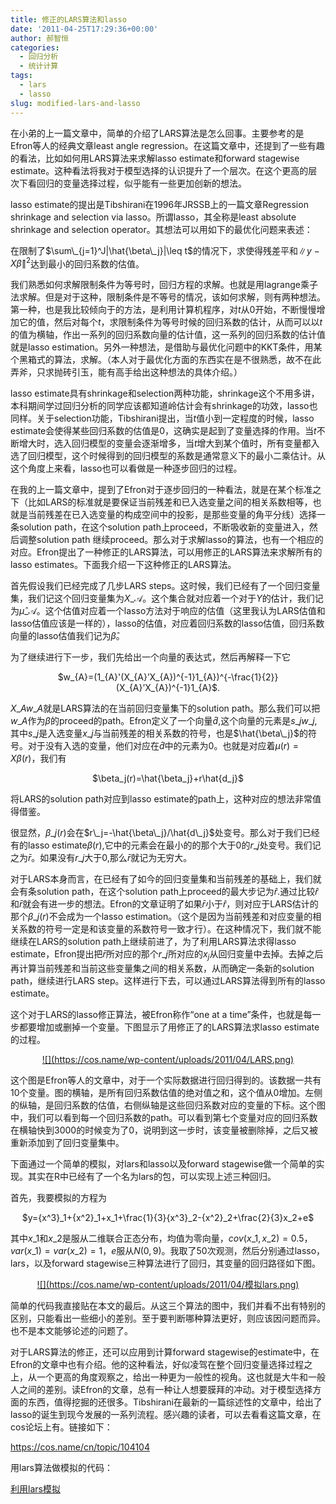 ```yaml
---
title: 修正的LARS算法和lasso
date: '2011-04-25T17:29:36+00:00'
author: 郝智恒
categories:
  - 回归分析
  - 统计计算
tags:
  - lars
  - lasso
slug: modified-lars-and-lasso
---
```


在小弟的上一篇文章中，简单的介绍了LARS算法是怎么回事。主要参考的是Efron等人的经典文章least angle regression。在这篇文章中，还提到了一些有趣的看法，比如如何用LARS算法来求解lasso estimate和forward stagewise estimate。这种看法将我对于模型选择的认识提升了一个层次。在这个更高的层次下看回归的变量选择过程，似乎能有一些更加创新的想法。

lasso estimate的提出是Tibshirani在1996年JRSSB上的一篇文章Regression shrinkage and selection via lasso。所谓lasso，其全称是least absolute shrinkage and selection operator。其想法可以用如下的最优化问题来表述：

在限制了$\sum\_{j=1}^J|\hat{\beta\_j}|\leq t$的情况下，求使得残差平和$\|y-X\hat{\beta}\|^2$达到最小的回归系数的估值。

我们熟悉如何求解限制条件为等号时，回归方程的求解。也就是用lagrange乘子法求解。但是对于这种，限制条件是不等号的情况，该如何求解，则有两种想法。第一种，也是我比较倾向于的方法，是利用计算机程序，对$t$从$0$开始，不断慢慢增加它的值，然后对每个$t$，求限制条件为等号时候的回归系数的估计，从而可以以$t$的值为横轴，作出一系列的回归系数向量的估计值，这一系列的回归系数的估计值就是lasso estimation。另外一种想法，是借助与最优化问题中的KKT条件，用某个黑箱式的算法，求解。（本人对于最优化方面的东西实在是不很熟悉，故不在此弄斧，只求抛砖引玉，能有高手给出这种想法的具体介绍。）

lasso estimate具有shrinkage和selection两种功能，shrinkage这个不用多讲，本科期间学过回归分析的同学应该都知道岭估计会有shrinkage的功效，lasso也同样。关于selection功能，Tibshirani提出，当$t$值小到一定程度的时候，lasso estimate会使得某些回归系数的估值是$0$，这确实是起到了变量选择的作用。当$t$不断增大时，选入回归模型的变量会逐渐增多，当$t$增大到某个值时，所有变量都入选了回归模型，这个时候得到的回归模型的系数是通常意义下的最小二乘估计。从这个角度上来看，lasso也可以看做是一种逐步回归的过程。

在我的上一篇文章中，提到了Efron对于逐步回归的一种看法，就是在某个标准之下（比如LARS的标准就是要保证当前残差和已入选变量之间的相关系数相等，也就是当前残差在已入选变量的构成空间中的投影，是那些变量的角平分线）选择一条solution path，在这个solution path上proceed，不断吸收新的变量进入，然后调整solution path 继续proceed。那么对于求解lasso的算法，也有一个相应的对应。Efron提出了一种修正的LARS算法，可以用修正的LARS算法来求解所有的lasso estimates。下面我介绍一下这种修正的LARS算法。

首先假设我们已经完成了几步LARS steps。这时候，我们已经有了一个回归变量集，我们记这个回归变量集为$X\_{\mathscr{A}}$。这个集合就对应着一个对于$Y$的估计，我们记为$\hat{\mu}\_{\mathscr{A}}$。这个估值对应着一个lasso方法对于响应的估值（这里我认为LARS估值和lasso估值应该是一样的），lasso的估值，对应着回归系数的lasso估值，回归系数向量的lasso估值我们记为$\hat{\beta}$。

为了继续进行下一步，我们先给出一个向量的表达式，然后再解释一下它

<p style="text-align: center;">
  $w_{A}=(1_{A}'(X_{A}’X_{A})^{-1}1_{A})^{-\frac{1}{2}}(X_{A}’X_{A})^{-1}1_{A}$.
</p>

$X\_{A}w\_{A}$就是LARS算法的在当前回归变量集下的solution path。那么我们可以把$w\_{A}$作为$\beta$的proceed的path。Efron定义了一个向量$\hat{d}$,这个向量的元素是$s\_jw\_j$,其中$s\_j$是入选变量$x\_j$与当前残差的相关系数的符号，也是$\hat{\beta\_j}$的符号。对于没有入选的变量，他们对应在$\hat{d}$中的元素为0。也就是对应着$\mu(r)=X\beta(r)$，我们有

<p style="text-align: center;">
  $\beta_j(r)=\hat{\beta_j}+r\hat{d_j}$
</p>

将LARS的solution path对应到lasso estimate的path上，这种对应的想法非常值得借鉴。

很显然，$\beta\_j(r)$会在$r\_j=-\hat{\beta\_j}/\hat{d\_j}$处变号。那么对于我们已经有的lasso estimate$\beta(r)$,它中的元素会在最小的的那个大于$0$的$r\_j$处变号。我们记之为$\bar{r}$。如果没有$r\_j$大于$0$,那么$\bar{r}$就记为无穷大。

对于LARS本身而言，在已经有了如今的回归变量集和当前残差的基础上，我们就会有条solution path，在这个solution path上proceed的最大步记为$\hat{r}$.通过比较$\hat{r}$和$\bar{r}$就会有进一步的想法。Efron的文章证明了如果$\bar{r}$小于$\hat{r}$，则对应于LARS估计的那个$\beta\_j(r)$不会成为一个lasso estimation。（这个是因为当前残差和对应变量的相关系数的符号一定是和该变量的系数符号一致才行）。在这种情况下，我们就不能继续在LARS的solution path上继续前进了，为了利用LARS算法求得lasso estimate，Efron提出把$\bar{r}$所对应的那个$r\_j$所对应的$x_j$从回归变量中去掉。去掉之后再计算当前残差和当前这些变量集之间的相关系数，从而确定一条新的solution path，继续进行LARS step。这样进行下去，可以通过LARS算法得到所有的lasso estimate。

这个对于LARS的lasso修正算法，被Efron称作“one at a time”条件，也就是每一步都要增加或删掉一个变量。下图显示了用修正了的LARS算法求lasso estimate的过程。

<p style="text-align: center;">
  <a href="https://cos.name/wp-content/uploads/2011/04/LARS.png">![](https://cos.name/wp-content/uploads/2011/04/LARS.png)</a>
</p>

这个图是Efron等人的文章中，对于一个实际数据进行回归得到的。该数据一共有10个变量。图的横轴，是所有回归系数估值的绝对值之和，这个值从$0$增加。左侧的纵轴，是回归系数的估值，右侧纵轴是这些回归系数对应的变量的下标。这个图中，我们可以看到每一个回归系数的path。可以看到第七个变量对应的回归系数在横轴快到3000的时候变为了0，说明到这一步时，该变量被删除掉，之后又被重新添加到了回归变量集中。

下面通过一个简单的模拟，对lars和lasso以及forward stagewise做一个简单的实现。其实在R中已经有了一个名为lars的包，可以实现上述三种回归。

首先，我要模拟的方程为

<p style="text-align: center;">
  $y={x^3}_1+{x^2}_1+x_1+\frac{1}{3}{x^3}_2-{x^2}_2+\frac{2}{3}x_2+e$
</p>

其中$x\_1$和$x\_2$是服从二维联合正态分布，均值为零向量，$cov(x\_1,x\_2)=0.5$，$var(x\_1)=var(x\_2)=1$，$e$服从$N(0,9)$。我取了50次观测，然后分别通过lasso，lars，以及forward stagewise三种算法进行了回归，其变量的回归路径如下图。

<p style="text-align: center;">
  <a href="/2011/04/modified-lars-and-lasso/%e6%a8%a1%e6%8b%9flars/" rel="attachment wp-att-3737">![](https://cos.name/wp-content/uploads/2011/04/模拟lars.png)</a>
</p>

简单的代码我直接贴在本文的最后。从这三个算法的图中，我们并看不出有特别的区别，只能看出一些细小的差别。至于要判断哪种算法更好，则应该因问题而异。也不是本文能够论述的问题了。

对于LARS算法的修正，还可以应用到计算forward stagewise的estimate中，在Efron的文章中也有介绍。他的这种看法，好似凌驾在整个回归变量选择过程之上，从一个更高的角度观察之，给出一种更为一般性的视角。这也就是大牛和一般人之间的差别。读Efron的文章，总有一种让人想要膜拜的冲动。对于模型选择方面的东西，值得挖掘的还很多。Tibshirani在最新的一篇综述性的文章中，给出了lasso的诞生到现今发展的一系列流程。感兴趣的读者，可以去看看这篇文章，在cos论坛上有。链接如下：

<https://cos.name/cn/topic/104104>

用lars算法做模拟的代码：

<a href="/2011/04/modified-lars-and-lasso/%e5%88%a9%e7%94%a8lars%e6%a8%a1%e6%8b%9f/" rel="attachment wp-att-3738">利用lars模拟</a>

&nbsp;
